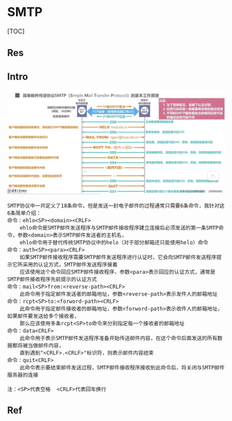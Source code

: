 # SMTP

[TOC]



## Res


## Intro
![](../../../../../../../Assets/Pics/Screenshot%202023-04-01%20at%205.52.09%20PM.png)


```text
SMTP协议中一共定义了18条命令，但是发送一封电子邮件的过程通常只需要6条命令，我针对这6条简单介绍：
命令：ehlo<SP><domain><CRLF>
    ehlo命令是SMTP邮件发送程序与SMTP邮件接收程序建立连接后必须发送的第一条SMTP命令，参数<domain>表示SMTP邮件发送者的主机名，
    ehlo命令用于替代传统SMTP协议中的helo（对于部分邮箱还只能使用helo）命令
命令：auth<SP><para><CRLF>
    如果SMTP邮件接收程序需要SMTP邮件发送程序进行认证时，它会向SMTP邮件发送程序提示它所采用的认证方式，SMTP邮件发送程序接着
    应该使用这个命令回应SMTP邮件接收程序，参数<para>表示回应的认证方式，通常是SMTP邮件接收程序先前提示的认证方式
命令：mail<SP>from:<reverse-path><CRLF>
    此命令用于指定邮件发送者的邮箱地址，参数<reverse-path>表示发件人的邮箱地址
命令：rcpt<SP>to:<forword-path><CRLF>
    此命令用于指定邮件接收者的邮箱地址，参数<forword-path>表示收件人的邮箱地址，如果邮件要发送给多个接收者，
    那么应该使用多条rcpt<SP>to命令来分别指定每一个接收者的邮箱地址
命令：data<CRLF>
    此命令用于表示SMTP邮件发送程序准备开始传送邮件内容，在这个命令后面发送的所有数据都将被当做邮件内容，
    直到遇到"<CRLF>.<CRLF>"标识符，则表示邮件内容结束
命令：quit<CRLF>
    此命令表示要结束邮件发送过程，SMTP邮件接收程序接收到此命令后，将关闭与SMTP邮件服务器的连接

注：<SP>代表空格  <CRLF>代表回车换行
```


## Ref

